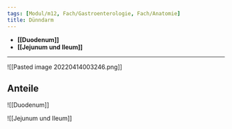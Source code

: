 ```yaml
---
tags: [Modul/m12, Fach/Gastroenterologie, Fach/Anatomie]
title: Dünndarm
---
```

- **[[Duodenum]]**
- **[[Jejunum und Ileum]]**
---
![[Pasted image 20220414003246.png]]

## Anteile


![[Duodenum]]

![[Jejunum und Ileum]]